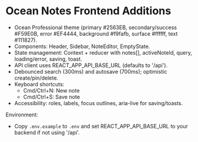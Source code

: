 # Ocean Notes Frontend Additions

- Ocean Professional theme (primary #2563EB, secondary/success #F59E0B, error #EF4444, background #f9fafb, surface #ffffff, text #111827).
- Components: Header, Sidebar, NoteEditor, EmptyState.
- State management: Context + reducer with notes[], activeNoteId, query, loading/error, saving, toast.
- API client uses REACT_APP_API_BASE_URL (defaults to '/api').
- Debounced search (300ms) and autosave (700ms); optimistic create/pin/delete.
- Keyboard shortcuts:
  - Cmd/Ctrl+N: New note
  - Cmd/Ctrl+S: Save note
- Accessibility: roles, labels, focus outlines, aria-live for saving/toasts.

Environment:
- Copy `.env.example` to `.env` and set REACT_APP_API_BASE_URL to your backend if not using '/api'.
